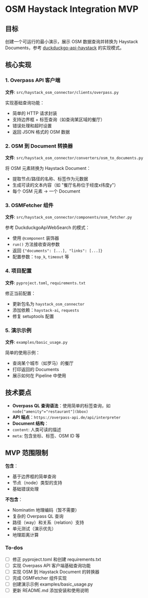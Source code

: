<!-- 4d92198c-3ce4-493b-b93a-b4fdf7a4f0c5 bc6fbe89-dc19-476c-a97f-4aee86905eb8 -->
# OSM Haystack Integration MVP

## 目标

创建一个可运行的最小演示，展示 OSM 数据查询并转换为 Haystack Documents，参考 [duckduckgo-api-haystack](https://github.com/GivAlz/duckduckgo-api-haystack) 的实现模式。

## 核心实现

### 1. Overpass API 客户端

**文件**: `src/haystack_osm_connector/clients/overpass.py`

实现基础查询功能：

- 简单的 HTTP 请求封装
- 支持边界框 + 标签查询（如查询某区域的餐厅）
- 错误处理和超时设置
- 返回 JSON 格式的 OSM 数据

### 2. OSM 到 Document 转换器

**文件**: `src/haystack_osm_connector/converters/osm_to_documents.py`

将 OSM 元素转换为 Haystack Document：

- 提取节点/路径的名称、标签作为元数据
- 生成可读的文本内容（如 "餐厅名称位于经度x纬度y"）
- 每个 OSM 元素 → 一个 Document

### 3. OSMFetcher 组件

**文件**: `src/haystack_osm_connector/components/osm_fetcher.py`

参考 DuckduckgoApiWebSearch 的模式：

- 使用 `@component` 装饰器
- `run()` 方法接收查询参数
- 返回 `{"documents": [...], "links": [...]}`
- 配置参数：`top_k`, `timeout` 等

### 4. 项目配置

**文件**: `pyproject.toml`, `requirements.txt`

修正当前配置：

- 更新包名为 `haystack_osm_connector`
- 添加依赖：`haystack-ai`, `requests`
- 修复 setuptools 配置

### 5. 演示示例

**文件**: `examples/basic_usage.py`

简单的使用示例：

- 查询某个城市（如罗马）的餐厅
- 打印返回的 Documents
- 展示如何在 Pipeline 中使用

## 技术要点

- **Overpass QL 查询语法**：使用简单的标签查询，如 `node["amenity"="restaurant"](bbox)`
- **API 端点**：`https://overpass-api.de/api/interpreter`
- **Document 结构**：
- `content`: 人类可读的描述
- `meta`: 包含坐标、标签、OSM ID 等

## MVP 范围限制

**包含**：

- 基于边界框的简单查询
- 节点（node）类型的支持
- 基础错误处理

**不包含**：

- Nominatim 地理编码（暂不需要）
- 复杂的 Overpass QL 查询
- 路径（way）和关系（relation）支持
- 单元测试（演示优先）
- 地理距离计算

### To-dos

- [ ] 修正 pyproject.toml 和创建 requirements.txt
- [ ] 实现 Overpass API 客户端基础查询功能
- [ ] 实现 OSM 到 Haystack Document 的转换器
- [ ] 完成 OSMFetcher 组件实现
- [ ] 创建演示示例 examples/basic_usage.py
- [ ] 更新 README.md 添加安装和使用说明